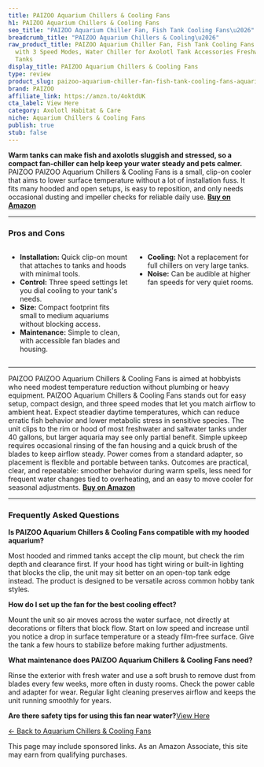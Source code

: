 ```yaml
---
title: PAIZOO Aquarium Chillers & Cooling Fans
h1: PAIZOO Aquarium Chillers & Cooling Fans
seo_title: "PAIZOO Aquarium Chiller Fan, Fish Tank Cooling Fans\u2026"
breadcrumb_title: "PAIZOO Aquarium Chillers & Cooling\u2026"
raw_product_title: PAIZOO Aquarium Chiller Fan, Fish Tank Cooling Fans Aquarium Cooler
  with 3 Speed Modes, Water Chiller for Axolotl Tank Accessories Freshwater Saltwater
  Tanks
display_title: PAIZOO Aquarium Chillers & Cooling Fans
type: review
product_slug: paizoo-aquarium-chiller-fan-fish-tank-cooling-fans-aquarium-cooler-with-9238b298
brand: PAIZOO
affiliate_link: https://amzn.to/4oktdUK
cta_label: View Here
category: Axolotl Habitat & Care
niche: Aquarium Chillers & Cooling Fans
publish: true
stub: false
---
```


<div id="intro" class="full-width">
  <p><strong>Warm tanks can make fish and axolotls sluggish and stressed, so a compact fan-chiller can help keep your water steady and pets calmer.</strong> PAIZOO PAIZOO Aquarium Chillers & Cooling Fans is a small, clip-on cooler that aims to lower surface temperature without a lot of installation fuss. It fits many hooded and open setups, is easy to reposition, and only needs occasional dusting and impeller checks for reliable daily use. <a href="https://amzn.to/4oktdUK" rel="nofollow sponsored noopener" target="_blank"><strong>Buy on Amazon</strong></a></p>
</div>

<hr />
<h3 id="pros-cons">Pros and Cons</h3>
<div class="pc-grid" style="display:grid;grid-template-columns:1fr 1fr;gap:16px;">
  <ul>
    <li><strong>Installation:</strong> Quick clip-on mount that attaches to tanks and hoods with minimal tools.</li>
    <li><strong>Control:</strong> Three speed settings let you dial cooling to your tank's needs.</li>
    <li><strong>Size:</strong> Compact footprint fits small to medium aquariums without blocking access.</li>
    <li><strong>Maintenance:</strong> Simple to clean, with accessible fan blades and housing.</li>
  </ul>
  <ul>
    <li><strong>Cooling:</strong> Not a replacement for full chillers on very large tanks.</li>
    <li><strong>Noise:</strong> Can be audible at higher fan speeds for very quiet rooms.</li>
  </ul>
</div>
<hr />

<div class="full-width">
  <p>PAIZOO PAIZOO Aquarium Chillers & Cooling Fans is aimed at hobbyists who need modest temperature reduction without plumbing or heavy equipment. PAIZOO Aquarium Chillers & Cooling Fans stands out for easy setup, compact design, and three speed modes that let you match airflow to ambient heat. Expect steadier daytime temperatures, which can reduce erratic fish behavior and lower metabolic stress in sensitive species. The unit clips to the rim or hood of most freshwater and saltwater tanks under 40 gallons, but larger aquaria may see only partial benefit. Simple upkeep requires occasional rinsing of the fan housing and a quick brush of the blades to keep airflow steady. Power comes from a standard adapter, so placement is flexible and portable between tanks. Outcomes are practical, clear, and repeatable: smoother behavior during warm spells, less need for frequent water changes tied to overheating, and an easy to move cooler for seasonal adjustments. <a href="https://amzn.to/4oktdUK" rel="nofollow sponsored noopener" target="_blank"><strong>Buy on Amazon</strong></a></p>
</div>

<hr />
<h3 id="faqs">Frequently Asked Questions</h3>

<p><strong>Is PAIZOO Aquarium Chillers & Cooling Fans compatible with my hooded aquarium?</strong></p>
<p>Most hooded and rimmed tanks accept the clip mount, but check the rim depth and clearance first. If your hood has tight wiring or built-in lighting that blocks the clip, the unit may sit better on an open-top tank edge instead. The product is designed to be versatile across common hobby tank styles.</p>

<p><strong>How do I set up the fan for the best cooling effect?</strong></p>
<p>Mount the unit so air moves across the water surface, not directly at decorations or filters that block flow. Start on low speed and increase until you notice a drop in surface temperature or a steady film-free surface. Give the tank a few hours to stabilize before making further adjustments.</p>

<p><strong>What maintenance does PAIZOO Aquarium Chillers & Cooling Fans need?</strong></p>
<p>Rinse the exterior with fresh water and use a soft brush to remove dust from blades every few weeks, more often in dusty rooms. Check the power cable and adapter for wear. Regular light cleaning preserves airflow and keeps the unit running smoothly for years.</p>

<p><strong>Are there safety tips for using this fan near water?</strong
<p><a class="btn" href="https://amzn.to/4oktdUK" target="_blank" rel="nofollow sponsored noopener">View Here</a></p>
<p><a href="/roundups/axolotl-habitat-care/aquarium-chillers-cooling-fans/">← Back to Aquarium Chillers & Cooling Fans</a></p>
<aside class="disclosure">This page may include sponsored links. As an Amazon Associate, this site may earn from qualifying purchases.</aside>
